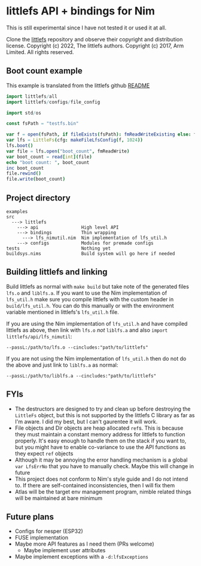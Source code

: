 # littlefs API + bindings for Nim

This is still experimental since I have not tested it or used it at all.

Clone the [littlefs](https://github.com/littlefs-project/littlefs) repository and observe their copyright and distribution license.
Copyright (c) 2022, The littlefs authors.
Copyright (c) 2017, Arm Limited. All rights reserved.

## Boot count example
This example is translated from the littlefs github [README](https://github.com/littlefs-project/littlefs/blob/master/README.md)

```nim
import littlefs/all
import littlefs/configs/file_config

import std/os

const fsPath = "testfs.bin"

var f = open(fsPath, if fileExists(fsPath): fmReadWriteExisting else: fmReadWrite)
var lfs = LittleFs(cfg: makeFileLfsConfig(f, 1024))
lfs.boot()
var file = lfs.open("boot_count", fmReadWrite)
var boot_count = read[int](file)
echo "boot count: ", boot_count
inc boot_count
file.rewind()
file.write(boot_count)
```

## Project directory
```
examples
src
  ---> littlefs
    ---> api                High level API
    ---> bindings           Thin wrapping
      ---> lfs_nimutil.nim  Nim implementation of lfs_util.h
    ---> configs            Modules for premade configs
tests                       Nothing yet
buildsys.nims               Build system will go here if needed
```

## Building littlefs and linking
Build littlefs as normal with `make build` but take note of the generated files `lfs.o` and `liblfs.a`. If you want to use
the Nim implementation of `lfs_util.h` make sure you compile littlefs with the custom header in `build/lfs_util.h`. You can
do this manually or with the environment variable mentioned in littlefs's `lfs_util.h` file.

If you are using the Nim implementation of `lfs_util.h` and have compiled littlefs as above, then link with `lfs.o` *not* `liblfs.a` and
also `import littlefs/api/lfs_nimutil`:

`--passL:/path/to/lfs.o --cincludes:"path/to/littlefs"`

If you are not using the Nim implementation of `lfs_util.h` then do not do the above and just link to `liblfs.a` as normal:

`--passL:/path/to/liblfs.a --cincludes:"path/to/littlefs"`

## FYIs
- The destructors are designed to try and clean up before destroying the `LittleFs` object, but this 
is not supported by the littlefs C library as far as I'm aware. I did my best, but I can't gaurentee it will work.
- File objects and Dir objects are heap allocated `ref`s. This is because they must maintain a constant memory address for
littlefs to function properly. It's easy enough to handle them on the stack if you want to, but you might have to enable co-variance
to use the API functions as they expect `ref` objects
- Although it may be annoying the error handling mechanism is a global `var LfsErrNo` that you have to manually check. Maybe this will change in future
- This project does not conform to Nim's style guide and I do not intend to. If there are self-contained inconsistencies, then I will fix them
- Atlas will be the target env management program, nimble related things will be maintained at bare minimum

## Future plans
- Configs for nesper (ESP32)
- FUSE implementation
- Maybe more API features as I need them (PRs welcome)
    - Maybe implement user attributes
- Maybe implement exceptions with a `-d:lfsExceptions`
